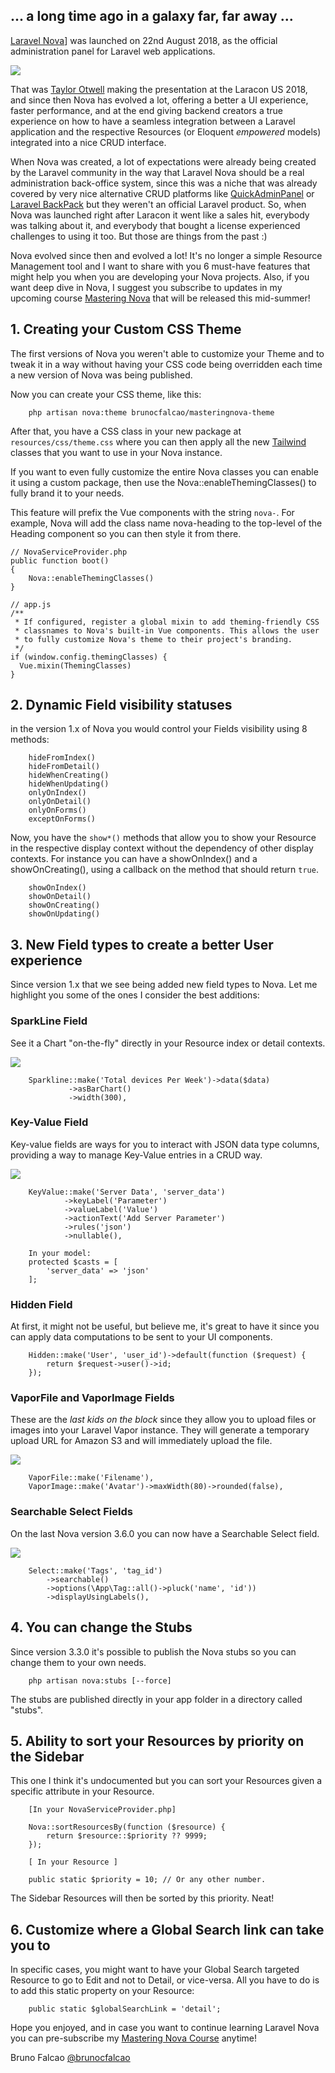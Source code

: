 ## ... a long time ago in a galaxy far, far away ...

[Laravel Nova](https://nova.laravel.com)] was launched on 22nd August 2018, as
the official administration panel for Laravel web applications.

<div class="image-noborder"></div>

![](/resources/img/blog/6-essential-things-you-need-to-know-about-nova/nova-1.jpg)

That was [Taylor Otwell](https://twitter.com/taylorotwell) making the presentation at
the Laracon US 2018, and since then Nova has evolved a lot, offering a better a UI experience,
faster performance, and at the end giving backend creators a true experience on how
to have a seamless integration between a Laravel application and the respective Resources
(or Eloquent *empowered* models) integrated into a nice CRUD interface.

When Nova was created, a lot of expectations were already being created by the Laravel community
in the way that Laravel Nova should be a real administration back-office system, since
this was a niche that was already covered by very nice alternative CRUD platforms like
[QuickAdminPanel](https://2019.quickadminpanel.com/) or [Laravel BackPack](https://backpackforlaravel.com/)
but they weren't an official Laravel product. So, when Nova was launched right after Laracon
it went like a sales hit, everybody was talking about it, and everybody that bought a license
experienced challenges to using it too. But those are things from the past :)

Nova evolved since then and evolved a lot! It's no longer a simple Resource Management tool
and I want to share with you 6 must-have features that might help you when you are developing
your Nova projects. Also, if you want deep dive in Nova, I suggest you subscribe to updates
in my upcoming course [Mastering Nova](https://www.masteringnova.com) that will be released
this mid-summer!

## 1. Creating your Custom CSS Theme

The first versions of Nova you weren't able to customize your Theme and to tweak it
in a way without having your CSS code being overridden each time a new version of Nova was
being published.

Now you can create your CSS theme, like this:

```
    php artisan nova:theme brunocfalcao/masteringnova-theme
```

After that, you have a CSS class in your new package at `resources/css/theme.css` where
you can then apply all the new [Tailwind](https://tailwindcss.com) classes that you want
to use in your Nova instance.

If you want to even fully customize the entire Nova classes you can enable it using a
custom package, then use the Nova::enableThemingClasses() to fully brand it to your needs.

This feature will prefix the Vue components with the string `nova-`.
For example, Nova will
add the class name nova-heading to the top-level of the Heading component so you can
then style it from there.

```
// NovaServiceProvider.php
public function boot()
{
    Nova::enableThemingClasses()
}

// app.js
/**
 * If configured, register a global mixin to add theming-friendly CSS
 * classnames to Nova's built-in Vue components. This allows the user
 * to fully customize Nova's theme to their project's branding.
 */
if (window.config.themingClasses) {
  Vue.mixin(ThemingClasses)
}
```

## 2. Dynamic Field visibility statuses

in the version 1.x of Nova you would control your Fields visibility using 8 methods:

```
    hideFromIndex()
    hideFromDetail()
    hideWhenCreating()
    hideWhenUpdating()
    onlyOnIndex()
    onlyOnDetail()
    onlyOnForms()
    exceptOnForms()
```

Now, you have the `show*()` methods that allow you to show your Resource in the
respective display context without the dependency of other display contexts. For instance
you can have a showOnIndex() and a showOnCreating(), using a callback on the method
that should return `true`.

```
    showOnIndex()
    showOnDetail()
    showOnCreating()
    showOnUpdating()
```

## 3. New Field types to create a better User experience

Since version 1.x that we see being added new field types to Nova. Let me highlight
you some of the ones I consider the best additions:

### SparkLine Field

See it a Chart "on-the-fly" directly in your Resource index or detail contexts.

![](/resources/img/blog/6-essential-things-you-need-to-know-about-nova/sparkline-field.jpg)

```
    Sparkline::make('Total devices Per Week')->data($data)
             ->asBarChart()
             ->width(300),
```

### Key-Value Field

Key-value fields are ways for you to interact with JSON data type columns, providing
a way to manage Key-Value entries in a CRUD way.

![](/resources/img/blog/6-essential-things-you-need-to-know-about-nova/key-value-field.jpg)

```
    KeyValue::make('Server Data', 'server_data')
            ->keyLabel('Parameter')
            ->valueLabel('Value')
            ->actionText('Add Server Parameter')
            ->rules('json')
            ->nullable(),

    In your model:
    protected $casts = [
        'server_data' => 'json'
    ];
```

### Hidden Field

At first, it might not be useful, but believe me, it's great to have it since
you can apply data computations to be sent to your UI components.

```
    Hidden::make('User', 'user_id')->default(function ($request) {
        return $request->user()->id;
    });
```

### VaporFile and VaporImage Fields

These are the *last kids on the block* since they allow you to upload files or
images into your Laravel Vapor instance. They will generate a temporary upload
URL for Amazon S3 and will immediately upload the file.

![](/resources/img/blog/6-essential-things-you-need-to-know-about-nova/vapor-fields.jpg)

```
    VaporFile::make('Filename'),
    VaporImage::make('Avatar')->maxWidth(80)->rounded(false),
```

### Searchable Select Fields

On the last Nova version 3.6.0 you can now have a Searchable Select field.

![](/resources/img/blog/6-essential-things-you-need-to-know-about-nova/select-searchable.jpg)

```
    Select::make('Tags', 'tag_id')
        ->searchable()
        ->options(\App\Tag::all()->pluck('name', 'id'))
        ->displayUsingLabels(),
```

## 4. You can change the Stubs

Since version 3.3.0 it's possible to publish the Nova stubs so you can change them to your
own needs.

```
    php artisan nova:stubs [--force]
```

The stubs are published directly in your app folder in a directory called "stubs".

## 5. Ability to sort your Resources by priority on the Sidebar

This one I think it's undocumented but you can sort your Resources given a specific attribute in your Resource.

```
    [In your NovaServiceProvider.php]

    Nova::sortResourcesBy(function ($resource) {
        return $resource::$priority ?? 9999;
    });

    [ In your Resource ]

    public static $priority = 10; // Or any other number.
```

The Sidebar Resources will then be sorted by this priority. Neat!

## 6. Customize where a Global Search link can take you to

In specific cases, you might want to have your Global Search targeted Resource
to go to Edit and not to Detail, or vice-versa. All you have to do is to add
this static property on your Resource:

```
    public static $globalSearchLink = 'detail';
```

Hope you enjoyed, and in case you want to continue learning Laravel Nova you can
pre-subscribe my [Mastering Nova Course](https://www.masteringnova.com) anytime!

Bruno Falcao
[@brunocfalcao](https://twitter.com/brunocfalcao)